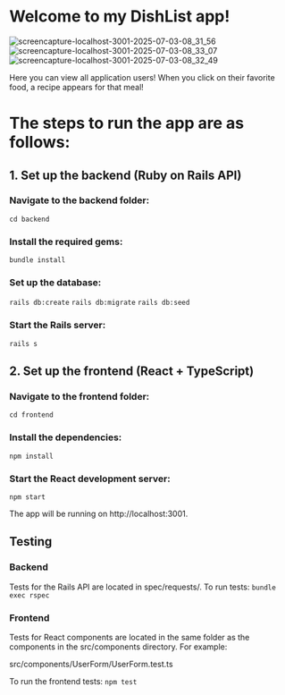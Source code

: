 # Welcome to my DishList app!

![screencapture-localhost-3001-2025-07-03-08_31_56](https://github.com/user-attachments/assets/f6a324ea-4424-4b03-a75e-eb131131daec)
![screencapture-localhost-3001-2025-07-03-08_33_07](https://github.com/user-attachments/assets/c22f0c19-5fc0-4d0c-9d35-008d95e70e93)
![screencapture-localhost-3001-2025-07-03-08_32_49](https://github.com/user-attachments/assets/57d88383-a019-42f5-99e5-00c5e4bf9c52)


Here you can view all application users! When you click on their favorite food, a recipe appears for that meal!

# The steps to run the app are as follows:

## 1. Set up the backend (Ruby on Rails API)

### Navigate to the backend folder:

`cd backend`

### Install the required gems:

`bundle install`

### Set up the database:

`rails db:create`
`rails db:migrate`
`rails db:seed`

### Start the Rails server:

`rails s`

## 2. Set up the frontend (React + TypeScript)

### Navigate to the frontend folder:

`cd frontend`

### Install the dependencies:

`npm install`

### Start the React development server:

`npm start`

The app will be running on http://localhost:3001.

## Testing

### Backend

Tests for the Rails API are located in spec/requests/. To run tests:
`bundle exec rspec`

### Frontend

Tests for React components are located in the same folder as the components in the src/components directory. For example:

src/components/UserForm/UserForm.test.ts

To run the frontend tests:
`npm test`
